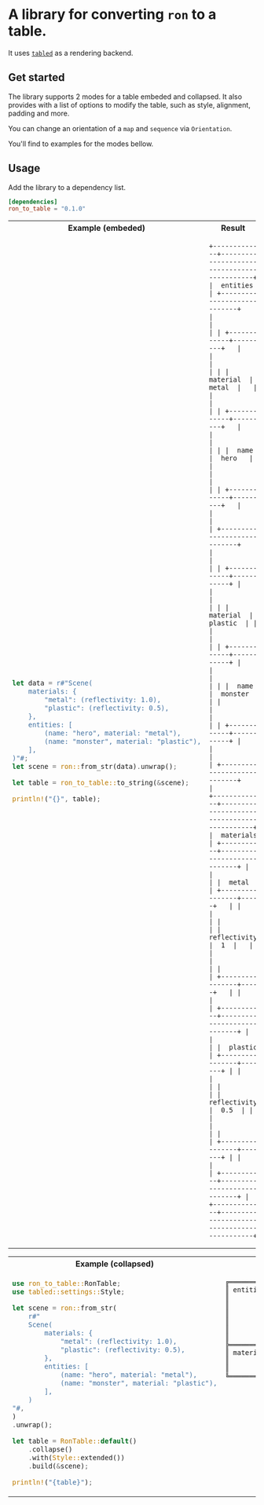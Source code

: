 # A library for converting `ron` to a table.

It uses [`tabled`](https://github.com/zhiburt/tabled) as a rendering backend.

## Get started

The library supports 2 modes for a table embeded and collapsed.
It also provides with a list of options to modify the table, such as style, alignment, padding and more.

You can change an orientation of a `map` and `sequence` via `Orientation`.

You'll find to examples for the modes bellow.

## Usage

Add the library to a dependency list.

```toml
[dependencies]
ron_to_table = "0.1.0"
```

<table>
<tr>
<th> Example (embeded) </th>
<th> Result </th>
</tr>
<tr>
<td>

```rust
let data = r#"Scene(
    materials: {
        "metal": (reflectivity: 1.0),
        "plastic": (reflectivity: 0.5),
    },
    entities: [
        (name: "hero", material: "metal"),
        (name: "monster", material: "plastic"),
    ],
)"#;
let scene = ron::from_str(data).unwrap();

let table = ron_to_table::to_string(&scene);

println!("{}", table);
```

</td>
<td style="vertical-align: top;">

```text
+-------------+--------------------------------------------+
|  entities   | +----------------------------+             |
|             | | +------------+---------+   |             |
|             | | |  material  |  metal  |   |             |
|             | | +------------+---------+   |             |
|             | | |  name      |  hero   |   |             |
|             | | +------------+---------+   |             |
|             | +----------------------------+             |
|             | | +------------+-----------+ |             |
|             | | |  material  |  plastic  | |             |
|             | | +------------+-----------+ |             |
|             | | |  name      |  monster  | |             |
|             | | +------------+-----------+ |             |
|             | +----------------------------+             |
+-------------+--------------------------------------------+
|  materials  | +-----------+----------------------------+ |
|             | |  metal    | +----------------+-----+   | |
|             | |           | |  reflectivity  |  1  |   | |
|             | |           | +----------------+-----+   | |
|             | +-----------+----------------------------+ |
|             | |  plastic  | +----------------+-------+ | |
|             | |           | |  reflectivity  |  0.5  | | |
|             | |           | +----------------+-------+ | |
|             | +-----------+----------------------------+ |
+-------------+--------------------------------------------+
```

</td>
</tr>
</table>

<table>
<tr>
<th> Example (collapsed) </th>
<th> Result </th>
</tr>
<tr>
<td>

```rust
use ron_to_table::RonTable;
use tabled::settings::Style;

let scene = ron::from_str(
    r#"
    Scene(
        materials: {
            "metal": (reflectivity: 1.0),
            "plastic": (reflectivity: 0.5),
        },
        entities: [
            (name: "hero", material: "metal"),
            (name: "monster", material: "plastic"),
        ],
    )
"#,
)
.unwrap();

let table = RonTable::default()
    .collapse()
    .with(Style::extended())
    .build(&scene);

println!("{table}");
```

</td>
<td style="vertical-align: top;">

```text
╔═══════════╦══════════╦═══════════════════╗
║ entities  ║ material ║ metal             ║
║           ╠══════════╬═══════════════════╣
║           ║ name     ║ hero              ║
║           ╠══════════╬═══════════════════╣
║           ║ material ║ plastic           ║
║           ╠══════════╬═══════════════════╣
║           ║ name     ║ monster           ║
╠═══════════╬═════════╦╩═════════════╦═════╣
║ materials ║ metal   ║ reflectivity ║ 1   ║
║           ╠═════════╬══════════════╬═════╣
║           ║ plastic ║ reflectivity ║ 0.5 ║
╚═══════════╩═════════╩══════════════╩═════╝
```
